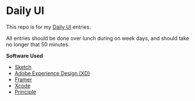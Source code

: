 # Daily UI

This repo is for my [Daily UI](http://www.dailyui.co/) entries.

All entries should be done over lunch during on week days, and should take no longer that 50 minutes.

**Software Used**
* [Sketch](https://sketchapp.com)
* [Adobe Experience Design (XD)](http://www.adobe.com/products/experience-design.html)
* [Framer](https://framer.com)
* [Xcode](https://developer.apple.com/xcode/)
* [Principle](http://principleformac.com/)